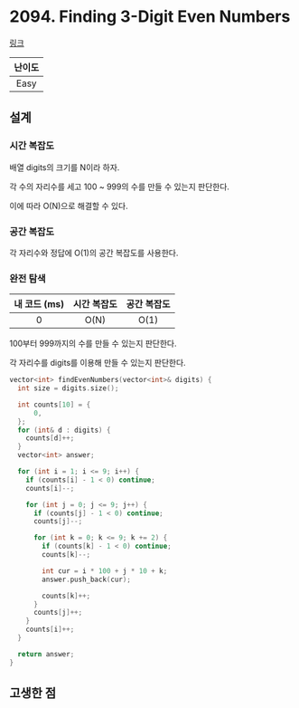 # 2094. Finding 3-Digit Even Numbers

[링크](https://leetcode.com/problems/finding-3-digit-even-numbers/description/)

| 난이도 |
| :----: |
|  Easy  |

## 설계

### 시간 복잡도

배열 digits의 크기를 N이라 하자.

각 수의 자리수를 세고 100 ~ 999의 수를 만들 수 있는지 판단한다.

이에 따라 O(N)으로 해결할 수 있다.

### 공간 복잡도

각 자리수와 정답에 O(1)의 공간 복잡도를 사용한다.

### 완전 탐색

| 내 코드 (ms) | 시간 복잡도 | 공간 복잡도 |
| :----------: | :---------: | :---------: |
|      0       |    O(N)     |    O(1)     |

100부터 999까지의 수를 만들 수 있는지 판단한다.

각 자리수를 digits를 이용해 만들 수 있는지 판단한다.

```cpp
vector<int> findEvenNumbers(vector<int>& digits) {
  int size = digits.size();

  int counts[10] = {
      0,
  };
  for (int& d : digits) {
    counts[d]++;
  }
  vector<int> answer;

  for (int i = 1; i <= 9; i++) {
    if (counts[i] - 1 < 0) continue;
    counts[i]--;

    for (int j = 0; j <= 9; j++) {
      if (counts[j] - 1 < 0) continue;
      counts[j]--;

      for (int k = 0; k <= 9; k += 2) {
        if (counts[k] - 1 < 0) continue;
        counts[k]--;

        int cur = i * 100 + j * 10 + k;
        answer.push_back(cur);

        counts[k]++;
      }
      counts[j]++;
    }
    counts[i]++;
  }

  return answer;
}
```

## 고생한 점
